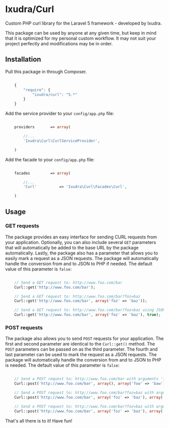 Ixudra/Curl
=============

Custom PHP curl library for the Laravel 5 framework - developed by Ixudra.

This package can be used by anyone at any given time, but keep in mind that it is optimized for my personal custom workflow. It may not suit your project perfectly and modifications may be in order.



## Installation

Pull this package in through Composer.

```js

    {
        "require": {
            "ixudra/curl": "5.*"
        }
    }

```

Add the service provider to your `config/app.php` file:

```php

    providers       => array(

        //...
        'Ixudra\Curl\CurlServiceProvider',

    )

```

Add the facade to your `config/app.php` file:

```php

    facades         => array(

        //...
        'Curl'          => 'Ixudra\Curl\Facades\Curl',

    )

```



## Usage

### GET requests

The package provides an easy interface for sending CURL requests from your application. Optionally, you can also include several `GET` parameters that will automatically be added to the base URL by the package automatically. Lastly, the package also has a parameter that allows you to easily mark a request as a JSON requests. The package will automatically handle the conversion from and to JSON to PHP if needed. The default value of this parameter is `false`:

```php

    // Send a GET request to: http://www.foo.com/bar
    Curl::get('http://www.foo.com/bar');

    // Send a GET request to: http://www.foo.com/bar?foz=baz
    Curl::get('http://www.foo.com/bar', array('foz' => 'baz'));

    // Send a GET request to: http://www.foo.com/bar?foz=baz using JSON
    Curl::get('http://www.foo.com/bar', array('foz' => 'baz'), true);

```



### POST requests

The package also allows you to send `POST` requests for your application. The first and second parameter are identical to the `Curl::get()` method. The `POST` parameters can be passed on as the third parameter. The fourth and last parameter can be used to mark the request as a JSON requests. The package will automatically handle the conversion from and to JSON to PHP is needed. The default value of this parameter is `false`:

```php

    // Send a POST request to: http://www.foo.com/bar with arguments 'fow' = 'baw'
    Curl::post('http://www.foo.com/bar', array(), array('fow' => 'baw'));

    // Send a POST request to: http://www.foo.com/bar?foz=baz with arguments 'fow' = 'baw'
    Curl::post('http://www.foo.com/bar', array('foz' => 'baz'), array('fow' => 'baw'));

    // Send a POST request to: http://www.foo.com/bar?foz=baz with arguments 'fow' = 'baw' using JSON
    Curl::post('http://www.foo.com/bar', array('foz' => 'baz'), array('fow' => 'baw'), true);

```

That's all there is to it! Have fun!